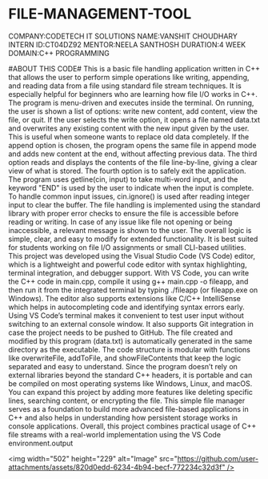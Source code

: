 # FILE-MANAGEMENT-TOOL
COMPANY:CODETECH IT SOLUTIONS
NAME:VANSHIT CHOUDHARY
INTERN ID:CT04DZ92
MENTOR:NEELA SANTHOSH
DURATION:4 WEEK
DOMAIN:C++ PROGRAMMING

 #ABOUT THIS CODE#
 This is a basic file handling application written in C++ that allows the user to perform simple operations like writing, appending, and reading data from a file using standard file stream techniques. It is especially helpful for beginners who are learning how file I/O works in C++. The program is menu-driven and executes inside the terminal. On running, the user is shown a list of options: write new content, add content, view the file, or quit. If the user selects the write option, it opens a file named data.txt and overwrites any existing content with the new input given by the user. This is useful when someone wants to replace old data completely. If the append option is chosen, the program opens the same file in append mode and adds new content at the end, without affecting previous data. The third option reads and displays the contents of the file line-by-line, giving a clear view of what is stored. The fourth option is to safely exit the application. The program uses getline(cin, input) to take multi-word input, and the keyword "END" is used by the user to indicate when the input is complete. To handle common input issues, cin.ignore() is used after reading integer input to clear the buffer. The file handling is implemented using the standard <fstream> library with proper error checks to ensure the file is accessible before reading or writing. In case of any issue like file not opening or being inaccessible, a relevant message is shown to the user. The overall logic is simple, clear, and easy to modify for extended functionality. It is best suited for students working on file I/O assignments or small CLI-based utilities. This project was developed using the Visual Studio Code (VS Code) editor, which is a lightweight and powerful code editor with syntax highlighting, terminal integration, and debugger support. With VS Code, you can write the C++ code in main.cpp, compile it using g++ main.cpp -o fileapp, and then run it from the integrated terminal by typing ./fileapp (or fileapp.exe on Windows). The editor also supports extensions like C/C++ IntelliSense which helps in autocompleting code and identifying syntax errors early. Using VS Code’s terminal makes it convenient to test user input without switching to an external console window. It also supports Git integration in case the project needs to be pushed to GitHub. The file created and modified by this program (data.txt) is automatically generated in the same directory as the executable. The code structure is modular with functions like overwriteFile, addToFile, and showFileContents that keep the logic separated and easy to understand. Since the program doesn’t rely on external libraries beyond the standard C++ headers, it is portable and can be compiled on most operating systems like Windows, Linux, and macOS. You can expand this project by adding more features like deleting specific lines, searching content, or encrypting the file. This simple file manager serves as a foundation to build more advanced file-based applications in C++ and also helps in understanding how persistent storage works in console applications. Overall, this project combines practical usage of C++ file streams with a real-world implementation using the VS Code environment.output

<img width="502" height="229" alt="Image" src="https://github.com/user-attachments/assets/820d0edd-6234-4b94-becf-772234c32d3f" />
